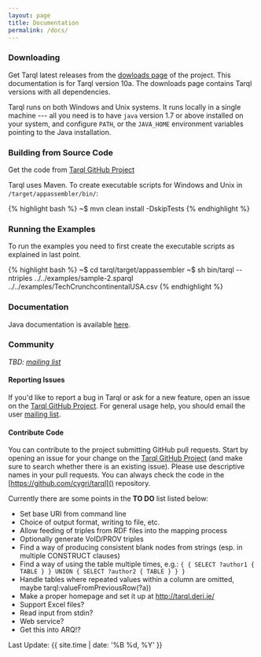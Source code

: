 ```yaml
---
layout: page
title: Documentation
permalink: /docs/
---
```



### Downloading

Get Tarql latest releases from the [dowloads page](http://lab.linkeddata.deri.ie/2013/tarql/) of the project. This documentation is for Tarql version 10a.
The downloads page contains Tarql versions with all dependencies. 

Tarql runs on both Windows and Unix systems. It runs locally in a single machine --- all you need is to have `java` version 1.7 or above installed on your system, 
and configure `PATH`, or the `JAVA_HOME` environment variables pointing to the Java installation.

### Building from Source Code

Get the code from [Tarql GitHub Project](http://github.com/cygri/tarql)

Tarql uses Maven. To create executable scripts for Windows and Unix in `/target/appassembler/bin/`:

{% highlight bash %}
~$ mvn clean install -DskipTests
{% endhighlight %}

### Running the Examples

To run the examples you need to first create the executable scripts as explained in last point.

{% highlight bash %}
~$ cd tarql/target/appassembler
~$ sh bin/tarql --ntriples ../../examples/sample-2.sparql ../../examples/TechCrunchcontinentalUSA.csv
{% endhighlight %}

### Documentation

Java documentation is available [here](/tarql/javadocs/index.html).

### Community

_TBD: [mailing list](#)_

#### Reporting Issues

If you'd like to report a bug in Tarql or ask for a new feature, open an issue on the [Tarql GitHub Project](https://github.com/cygri/tarql/issues). For general usage help, you should email the user [mailing list](#).

#### Contribute Code

You can contribute to the project submitting GitHub pull requests. Start by opening an issue for your change on the [Tarql GitHub Project](https://github.com/cygri/tarql/issues) (and make sure to search whether
there is an existing issue). Please use descriptive names in your pull requests. You can always check the code in the [https://github.com/cygri/tarql]() repository.

Currently there are some points in the **TO DO** list listed below:

* Set base URI from command line
* Choice of output format, writing to file, etc.
* Allow feeding of triples from RDF files into the mapping process
* Optionally generate VoID/PROV triples
* Find a way of producing consistent blank nodes from strings (esp. in multiple CONSTRUCT clauses)
* Find a way of using the table multiple times, e.g.: `{ { SELECT ?author1 { TABLE } } UNION { SELECT ?author2 { TABLE } } }`
* Handle tables where repeated values within a column are omitted, maybe tarql:valueFromPreviousRow(?a))
* Make a proper homepage and set it up at http://tarql.deri.ie/
* Support Excel files?
* Read input from stdin?
* Web service?
* Get this into ARQ!?


Last Update: {{ site.time | date: '%B %d, %Y' }}
